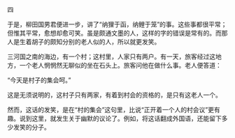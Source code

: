 四

  

于是，柳田国男君便进一步，讲了“纳狸于函，纳鲤于笼”的事。这些事都很平常；但惟其平常，愈想却愈可笑。虽是颇通文墨的人，这样的字的错误是常有的。而那人是生着胡子的颇知分别的老人似的人，所以就更发笑。

三河国之南的海边，有一个村；这村里，人家只有两户。有一天，旅客经过这地方，一个老人惘惘然无聊似的坐在石头上。旅客问他在做什么事。老人便答道：

“今天是村子的集会呵。”

这是无须说明的，这村子只有两家，有着到村会的资格的，是只有这老人一个。

然而，这话的发笑，是在“村的集会”这句里，比说“正开着一个人的村会议”更有趣。说到这里，就发生关于幽默的议论了。例如，将这话翻成外国语，还能留下多少发笑的分子。